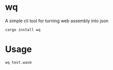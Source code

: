 # wq

A simple cli tool for turning web assembly into json

```
cargo install wq
```
# Usage

```
wq test.wasm
```